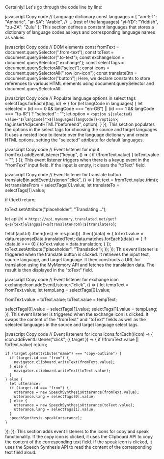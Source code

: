Certainly! Let's go through the code line by line:

javascript
Copy code
// Language dictionary
const languages = {
  "am-ET": "Amharic",
  "ar-SA": "Arabic",
  // ... (rest of the languages)
  "yi-YD": "Yiddish",
  "zu-ZA": "Zulu"
};
This section defines a constant languages that stores a dictionary of language codes as keys and corresponding language names as values.

javascript
Copy code
// DOM elements
const fromText = document.querySelector(".from-text");
const toText = document.querySelector(".to-text");
const exchangeIcon = document.querySelector(".exchange");
const selectTags = document.querySelectorAll("select");
const icons = document.querySelectorAll(".row ion-icon");
const translateBtn = document.querySelector("button");
Here, we declare constants to store references to various HTML elements using document.querySelector and document.querySelectorAll.

javascript
Copy code
// Populate language options in select tags
selectTags.forEach((tag, id) => {
  for (let langCode in languages) {
    let selected = (id === 0 && langCode === "en-GB") || (id === 1 && langCode === "fa-IR") ? "selected" : "";
    let option = `<option ${selected} value="${langCode}">${languages[langCode]}</option>`;
    tag.insertAdjacentHTML("beforeend", option);
  }
});
This section populates the options in the select tags for choosing the source and target languages. It uses a nested loop to iterate over the language dictionary and create HTML options, setting the "selected" attribute for default languages.

javascript
Copy code
// Event listener for input
fromText.addEventListener("keyup", () => {
  if (!fromText.value) {
    toText.value = "";
  }
});
This event listener triggers when there is a keyup event in the "fromText" input field. If the input is empty, it clears the "toText" field.

javascript
Copy code
// Event listener for translate button
translateBtn.addEventListener("click", () => {
  let text = fromText.value.trim();
  let translateFrom = selectTags[0].value;
  let translateTo = selectTags[1].value;

  if (!text) return;

  toText.setAttribute("placeholder", "Translating...");

  let apiUrl = `https://api.mymemory.translated.net/get?q=${text}&langpair=${translateFrom}|${translateTo}`;

  fetch(apiUrl)
    .then((res) => res.json())
    .then((data) => {
      toText.value = data.responseData.translatedText;
      data.matches.forEach((data) => {
        if (data.id === 0) {
          toText.value = data.translation;
        }
      });
      toText.setAttribute("placeholder", "Translation");
    });
});
This event listener is triggered when the translate button is clicked. It retrieves the input text, source language, and target language. It then constructs a URL for translation using the MyMemory API and fetches the translation data. The result is then displayed in the "toText" field.

javascript
Copy code
// Event listener for exchange icon
exchangeIcon.addEventListener("click", () => {
  let tempText = fromText.value;
  let tempLang = selectTags[0].value;

  fromText.value = toText.value;
  toText.value = tempText;

  selectTags[0].value = selectTags[1].value;
  selectTags[1].value = tempLang;
});
This event listener is triggered when the exchange icon is clicked. It swaps the content of the "fromText" and "toText" fields as well as the selected languages in the source and target language select tags.

javascript
Copy code
// Event listeners for icons
icons.forEach((icon) => {
  icon.addEventListener("click", ({ target }) => {
    if (!fromText.value || !toText.value) return;

    if (target.getAttribute("name") === "copy-outline") {
      if (target.id === "from") {
        navigator.clipboard.writeText(fromText.value);
      } else {
        navigator.clipboard.writeText(toText.value);
      }
    } else {
      let utterance;
      if (target.id === "from") {
        utterance = new SpeechSynthesisUtterance(fromText.value);
        utterance.lang = selectTags[0].value;
      } else {
        utterance = new SpeechSynthesisUtterance(toText.value);
        utterance.lang = selectTags[1].value;
      }
      speechSynthesis.speak(utterance);
    }
  });
});
This section adds event listeners to the icons for copy and speak functionality. If the copy icon is clicked, it uses the Clipboard API to copy the content of the corresponding text field. If the speak icon is clicked, it uses the Speech Synthesis API to read the content of the corresponding text field aloud.






